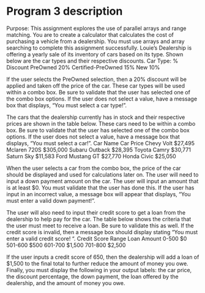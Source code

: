 Program 3 description
======

Purpose: This assignment explores the use of parallel arrays and range matching.
You are to create a calculator that calculates the cost of purchasing a vehicle from a dealership. You must use arrays and array searching to complete this assignment successfully.
Louie’s Dealership is offering a yearly sale of its inventory of cars based on its type. Shown below are the car types and their respective discounts.
Car Type:
% Discount
PreOwned
20%
Certified-PreOwned
15%
New
10%
 
If the user selects the PreOwned selection, then a 20% discount will be applied and taken off the price of the car. These car types will be used within a combo box. Be sure to validate that the user has selected one of the combo box options. If the user does not select a value, have a message box that displays, “You must select a car type!”.
 
The cars that the dealership currently has in stock and their respective prices are shown in the table below. These cars need to be within a combo box. Be sure to validate that the user has selected one of the combo box options. If the user does not select a value, have a message box that displays, “You must select a car!”.
Car Name
Car Price
Chevy Volt
$27,495
Mclaren 720S
$305,000
Subaru Outback
$28,395
Toyota Camry
$30,771
Saturn Sky
$11,583
Ford Mustang GT
$27,770
Honda Civic
$25,050
 
When the user selects a car from the combo box, the price of the car should be displayed and used for calculations later on.
The user will need to input a down payment amount on the car. The user will input an amount that is at least $0. You must validate that the user has done this. If the user has input in an incorrect value, a message box will appear that displays, “You must enter a valid down payment!”.
 
The user will also need to input their credit score to get a loan from the dealership to help pay for the car. The table below shows the criteria that the user must meet to receive a loan. Be sure to validate this as well. If the credit score is invalid, then a message box should display stating “You must enter a valid credit score! “.
Credit Score Range
Loan Amount
0-500
$0
501-600
$500
601-700
$1,500
701-800
$2,500
 
If the user inputs a credit score of 650, then the dealership will add a loan of $1,500 to the final total to further reduce the amount of money you owe.
Finally, you must display the following in your output labels: the car price, the discount percentage, the down payment, the loan offered by the dealership, and the amount of money you owe.
